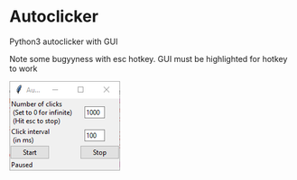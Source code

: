 # Autoclicker
Python3 autoclicker with GUI

Note some bugyyness with esc hotkey. GUI must be highlighted for hotkey to work



![alt tag](https://raw.githubusercontent.com/JMNuno/Autoclicker/master/Autoclicker.PNG)
